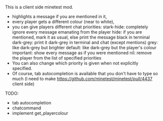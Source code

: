 This is a client side minetest mod.


* highlights a message if you are mentioned in it,
* every player gets a different colour (near to white),
* you can give players different chat priorities:
stark-hide: completely ignore every message emanating from the player
hide: if you are mentioned, mark it as usual, else print the message black in terminal
dark-grey: print it dark-grey in terminal and chat (except mentions)
grey: like dark-grey but brighter
default: like dark-grey but the player's colour
important: show every message as if you were mentioned
nil: remove the player from the list of specified priorities
* You can also change which priority is given when not explicitly specified.
* Of course, tab autocompletion is available that you don't have to type so much (l need to make https://github.com/minetest/minetest/pull/4437 client side)

TODO:
* tab autocompletion
* chatcommand
* implement get_playercolour